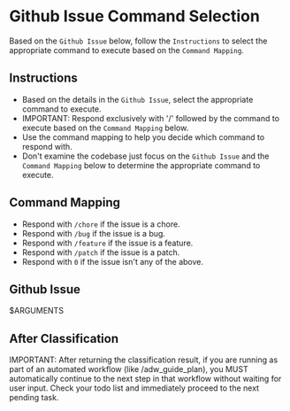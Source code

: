# Github Issue Command Selection

Based on the `Github Issue` below, follow the `Instructions` to select the appropriate command to execute based on the `Command Mapping`.

## Instructions

- Based on the details in the `Github Issue`, select the appropriate command to execute.
- IMPORTANT: Respond exclusively with '/' followed by the command to execute based on the `Command Mapping` below.
- Use the command mapping to help you decide which command to respond with.
- Don't examine the codebase just focus on the `Github Issue` and the `Command Mapping` below to determine the appropriate command to execute.

## Command Mapping

- Respond with `/chore` if the issue is a chore.
- Respond with `/bug` if the issue is a bug.
- Respond with `/feature` if the issue is a feature.
- Respond with `/patch` if the issue is a patch.
- Respond with `0` if the issue isn't any of the above.

## Github Issue

$ARGUMENTS

## After Classification

IMPORTANT: After returning the classification result, if you are running as part of an automated workflow (like /adw_guide_plan), you MUST automatically continue to the next step in that workflow without waiting for user input. Check your todo list and immediately proceed to the next pending task.